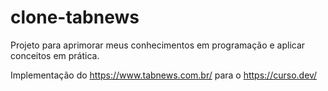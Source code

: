 # clone-tabnews
Projeto para aprimorar meus conhecimentos em programação e aplicar conceitos em prática.

Implementação do https://www.tabnews.com.br/ para o https://curso.dev/
